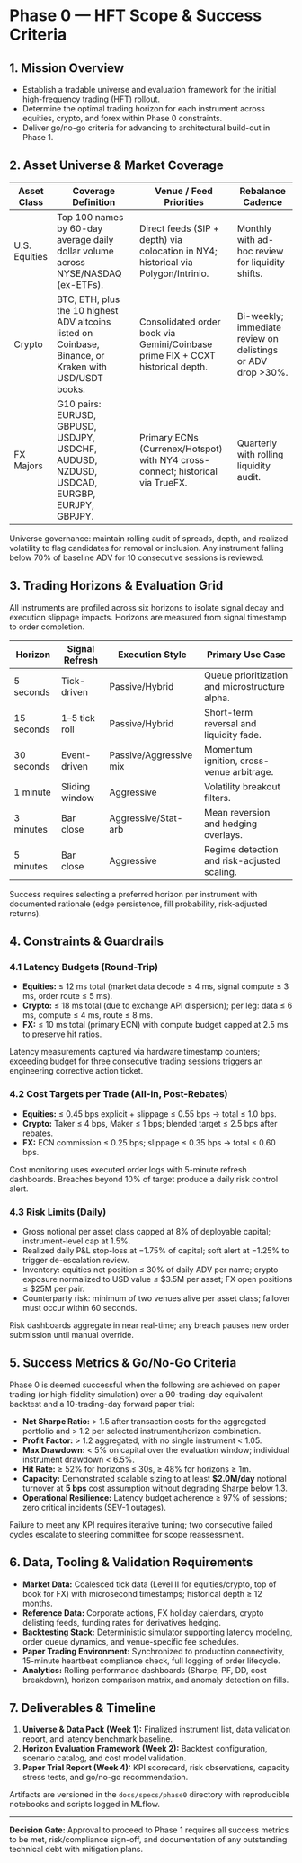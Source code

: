 # Phase 0 — HFT Scope & Success Criteria

## 1. Mission Overview
- Establish a tradable universe and evaluation framework for the initial high-frequency trading (HFT) rollout.
- Determine the optimal trading horizon for each instrument across equities, crypto, and forex within Phase 0 constraints.
- Deliver go/no-go criteria for advancing to architectural build-out in Phase 1.

## 2. Asset Universe & Market Coverage
| Asset Class | Coverage Definition | Venue / Feed Priorities | Rebalance Cadence |
| --- | --- | --- | --- |
| U.S. Equities | Top 100 names by 60-day average daily dollar volume across NYSE/NASDAQ (ex-ETFs). | Direct feeds (SIP + depth) via colocation in NY4; historical via Polygon/Intrinio. | Monthly with ad-hoc review for liquidity shifts. |
| Crypto | BTC, ETH, plus the 10 highest ADV altcoins listed on Coinbase, Binance, or Kraken with USD/USDT books. | Consolidated order book via Gemini/Coinbase prime FIX + CCXT historical depth. | Bi-weekly; immediate review on delistings or ADV drop >30%. |
| FX Majors | G10 pairs: EURUSD, GBPUSD, USDJPY, USDCHF, AUDUSD, NZDUSD, USDCAD, EURGBP, EURJPY, GBPJPY. | Primary ECNs (Currenex/Hotspot) with NY4 cross-connect; historical via TrueFX. | Quarterly with rolling liquidity audit. |

Universe governance: maintain rolling audit of spreads, depth, and realized volatility to flag candidates for removal or inclusion. Any instrument falling below 70% of baseline ADV for 10 consecutive sessions is reviewed.

## 3. Trading Horizons & Evaluation Grid
All instruments are profiled across six horizons to isolate signal decay and execution slippage impacts. Horizons are measured from signal timestamp to order completion.

| Horizon | Signal Refresh | Execution Style | Primary Use Case |
| --- | --- | --- | --- |
| 5 seconds | Tick-driven | Passive/Hybrid | Queue prioritization and microstructure alpha. |
| 15 seconds | 1–5 tick roll | Passive/Hybrid | Short-term reversal and liquidity fade. |
| 30 seconds | Event-driven | Passive/Aggressive mix | Momentum ignition, cross-venue arbitrage. |
| 1 minute | Sliding window | Aggressive | Volatility breakout filters. |
| 3 minutes | Bar close | Aggressive/Stat-arb | Mean reversion and hedging overlays. |
| 5 minutes | Bar close | Aggressive | Regime detection and risk-adjusted scaling. |

Success requires selecting a preferred horizon per instrument with documented rationale (edge persistence, fill probability, risk-adjusted returns).

## 4. Constraints & Guardrails

### 4.1 Latency Budgets (Round-Trip)
- **Equities:** ≤ 12 ms total (market data decode ≤ 4 ms, signal compute ≤ 3 ms, order route ≤ 5 ms).
- **Crypto:** ≤ 18 ms total (due to exchange API dispersion); per leg: data ≤ 6 ms, compute ≤ 4 ms, route ≤ 8 ms.
- **FX:** ≤ 10 ms total (primary ECN) with compute budget capped at 2.5 ms to preserve hit ratios.

Latency measurements captured via hardware timestamp counters; exceeding budget for three consecutive trading sessions triggers an engineering corrective action ticket.

### 4.2 Cost Targets per Trade (All-in, Post-Rebates)
- **Equities:** ≤ 0.45 bps explicit + slippage ≤ 0.55 bps → total ≤ 1.0 bps.
- **Crypto:** Taker ≤ 4 bps, Maker ≤ 1 bps; blended target ≤ 2.5 bps after rebates.
- **FX:** ECN commission ≤ 0.25 bps; slippage ≤ 0.35 bps → total ≤ 0.60 bps.

Cost monitoring uses executed order logs with 5-minute refresh dashboards. Breaches beyond 10% of target produce a daily risk control alert.

### 4.3 Risk Limits (Daily)
- Gross notional per asset class capped at 8% of deployable capital; instrument-level cap at 1.5%.
- Realized daily P&L stop-loss at −1.75% of capital; soft alert at −1.25% to trigger de-escalation review.
- Inventory: equities net position ≤ 30% of daily ADV per name; crypto exposure normalized to USD value ≤ $3.5M per asset; FX open positions ≤ $25M per pair.
- Counterparty risk: minimum of two venues alive per asset class; failover must occur within 60 seconds.

Risk dashboards aggregate in near real-time; any breach pauses new order submission until manual override.

## 5. Success Metrics & Go/No-Go Criteria
Phase 0 is deemed successful when the following are achieved on paper trading (or high-fidelity simulation) over a 90-trading-day equivalent backtest and a 10-trading-day forward paper trial:

- **Net Sharpe Ratio:** > 1.5 after transaction costs for the aggregated portfolio and > 1.2 per selected instrument/horizon combination.
- **Profit Factor:** > 1.2 aggregated, with no single instrument < 1.05.
- **Max Drawdown:** < 5% on capital over the evaluation window; individual instrument drawdown < 6.5%.
- **Hit Rate:** ≥ 52% for horizons ≤ 30s, ≥ 48% for horizons ≥ 1m.
- **Capacity:** Demonstrated scalable sizing to at least **$2.0M/day** notional turnover at **5 bps** cost assumption without degrading Sharpe below 1.3.
- **Operational Resilience:** Latency budget adherence ≥ 97% of sessions; zero critical incidents (SEV-1 outages).

Failure to meet any KPI requires iterative tuning; two consecutive failed cycles escalate to steering committee for scope reassessment.

## 6. Data, Tooling & Validation Requirements
- **Market Data:** Coalesced tick data (Level II for equities/crypto, top of book for FX) with microsecond timestamps; historical depth ≥ 12 months.
- **Reference Data:** Corporate actions, FX holiday calendars, crypto delisting feeds, funding rates for derivatives hedging.
- **Backtesting Stack:** Deterministic simulator supporting latency modeling, order queue dynamics, and venue-specific fee schedules.
- **Paper Trading Environment:** Synchronized to production connectivity, 15-minute heartbeat compliance check, full logging of order lifecycle.
- **Analytics:** Rolling performance dashboards (Sharpe, PF, DD, cost breakdown), horizon comparison matrix, and anomaly detection on fills.

## 7. Deliverables & Timeline
1. **Universe & Data Pack (Week 1):** Finalized instrument list, data validation report, and latency benchmark baseline.
2. **Horizon Evaluation Framework (Week 2):** Backtest configuration, scenario catalog, and cost model validation.
3. **Paper Trial Report (Week 4):** KPI scorecard, risk observations, capacity stress tests, and go/no-go recommendation.

Artifacts are versioned in the `docs/specs/phase0` directory with reproducible notebooks and scripts logged in MLflow.

---
**Decision Gate:** Approval to proceed to Phase 1 requires all success metrics to be met, risk/compliance sign-off, and documentation of any outstanding technical debt with mitigation plans.
